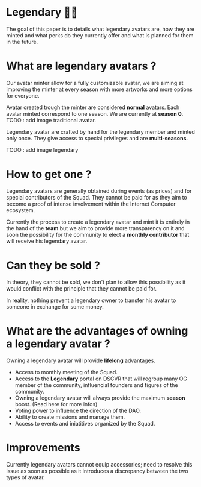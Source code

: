 # Legendary 🦸‍♂️

The goal of this paper is to details what legendary avatars are, how they are minted and what perks do they currently offer and what is planned for them in the future.

# What are legendary avatars ?

Our avatar minter allow for a fully customizable avatar, we are aiming at improving the minter at every season with more artworks and more options for everyone.

Avatar created trough the minter are considered **normal** avatars. Each avatar minted correspond to one season. We are currently at **season 0**.
TODO : add image traditional avatar.

Legendary avatar are crafted by hand for the legendary member and minted only once.
They give access to special privileges and are **multi-seasons**.

TODO : add image legendary

# How to get one ?

Legendary avatars are generally obtained during events (as prices) and for special contributors of the Squad. They cannot be paid for as they aim to become a proof of intense involvement within the Internet Computer ecosystem.

Currently the process to create a legendary avatar and mint it is entirely in the hand of the **team** but we aim to provide more transparency on it and soon the possibility for the community to elect a **monthly contributor** that will receive his legendary avatar.

# Can they be sold ?

In theory, they cannot be sold, we don't plan to allow this possibility as it would conflict with the principle that they cannot be paid for.

In reality, nothing prevent a legendary owner to transfer his avatar to someone in exchange for some money.

# What are the advantages of owning a legendary avatar ?

Owning a legendary avatar will provide **lifelong** advantages.

- Access to monthly meeting of the Squad.
- Access to the **Legendary** portal on DSCVR that will regroup many OG member of the community, influencial founders and figures of the community.
- Owning a legendary avatar will always provide the maximum **season** boost. (Read here for more infos)
- Voting power to influence the direction of the DAO.
- Ability to create missions and manage them.
- Access to events and iniatitives organized by the Squad.

# Improvements

Currently legendary avatars cannot equip accessories; need to resolve this issue as soon as possible as it introduces a discrepancy between the two types of avatar.
